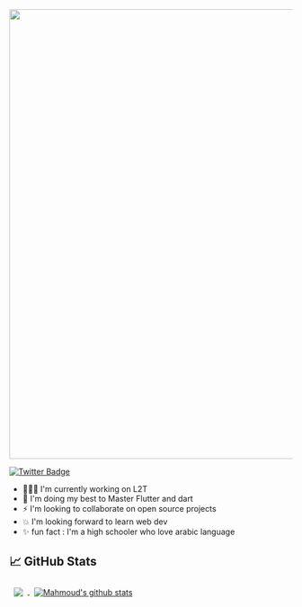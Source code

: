 
<div align=center>
<img src="https://user-images.githubusercontent.com/68555232/149661482-4a82520f-5d05-47b4-8656-0b6164001a22.png" width= 800 />
 
</div>

[![Twitter Badge](https://img.shields.io/badge/Twitter-Profile-informational?style=flat&logo=twitter&logoColor=white&color=1CA2F1)](https://twitter.com/MGarwallane)
- 👨🏾‍💻 I'm currently working on L2T  
- 🎯 I'm doing my best to Master Flutter and dart 
- ⚡ I'm looking to collaborate on open source projects
- 💥 I'm looking forward to learn web dev
- ✨ fun fact : I'm a high schooler who love arabic language

## &#x1f4c8; GitHub Stats
<a href="https://github.com/Mahmoudgarwallane">
  <img align="center" style="margin:0.5rem" src="https://github-readme-stats.vercel.app/api/top-langs/?username=Mahmoudgarwallane&hide=html,css&title_color=ffffff&text_color=c9cacc&icon_color=4AB197&bg_color=1A2B34" />
</a>
<a href="https://github.com/Mahmoudgarwallane">
  <img align="center" style="margin:0.5rem" src="https://github-readme-stats.vercel.app/api?username=Mahmoudgarwallane&show_icons=true&line_height=27&count_private=true&title_color=ffffff&text_color=c9cacc&icon_color=4AB097&bg_color=1A2B34" alt="Mahmoud's github stats" />
</a>
